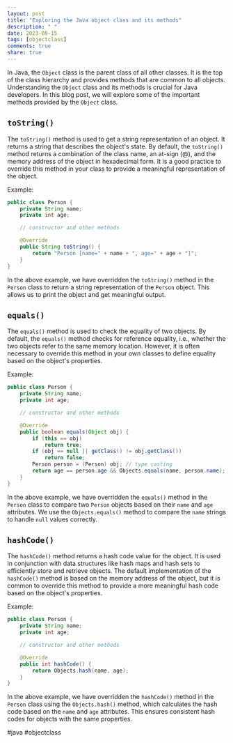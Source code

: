 ```yaml
---
layout: post
title: "Exploring the Java object class and its methods"
description: " "
date: 2023-09-15
tags: [objectclass]
comments: true
share: true
---
```


In Java, the `Object` class is the parent class of all other classes. It is the top of the class hierarchy and provides methods that are common to all objects. Understanding the `Object` class and its methods is crucial for Java developers. In this blog post, we will explore some of the important methods provided by the `Object` class.

## `toString()`
The `toString()` method is used to get a string representation of an object. It returns a string that describes the object's state. By default, the `toString()` method returns a combination of the class name, an at-sign (@), and the memory address of the object in hexadecimal form. It is a good practice to override this method in your class to provide a meaningful representation of the object.

Example:
```java
public class Person {
    private String name;
    private int age;

    // constructor and other methods

    @Override
    public String toString() {
        return "Person [name=" + name + ", age=" + age + "]";
    }
}
```
In the above example, we have overridden the `toString()` method in the `Person` class to return a string representation of the `Person` object. This allows us to print the object and get meaningful output.

## `equals()`
The `equals()` method is used to check the equality of two objects. By default, the `equals()` method checks for reference equality, i.e., whether the two objects refer to the same memory location. However, it is often necessary to override this method in your own classes to define equality based on the object's properties.

Example:
```java
public class Person {
    private String name;
    private int age;

    // constructor and other methods

    @Override
    public boolean equals(Object obj) {
        if (this == obj)
            return true;
        if (obj == null || getClass() != obj.getClass())
            return false;
        Person person = (Person) obj; // type casting
        return age == person.age && Objects.equals(name, person.name);
    }
}
```
In the above example, we have overridden the `equals()` method in the `Person` class to compare two `Person` objects based on their `name` and `age` attributes. We use the `Objects.equals()` method to compare the `name` strings to handle `null` values correctly.

## `hashCode()`
The `hashCode()` method returns a hash code value for the object. It is used in conjunction with data structures like hash maps and hash sets to efficiently store and retrieve objects. The default implementation of the `hashCode()` method is based on the memory address of the object, but it is common to override this method to provide a more meaningful hash code based on the object's properties.

Example:
```java
public class Person {
    private String name;
    private int age;

    // constructor and other methods

    @Override
    public int hashCode() {
        return Objects.hash(name, age);
    }
}
```
In the above example, we have overridden the `hashCode()` method in the `Person` class using the `Objects.hash()` method, which calculates the hash code based on the `name` and `age` attributes. This ensures consistent hash codes for objects with the same properties.

#java #objectclass